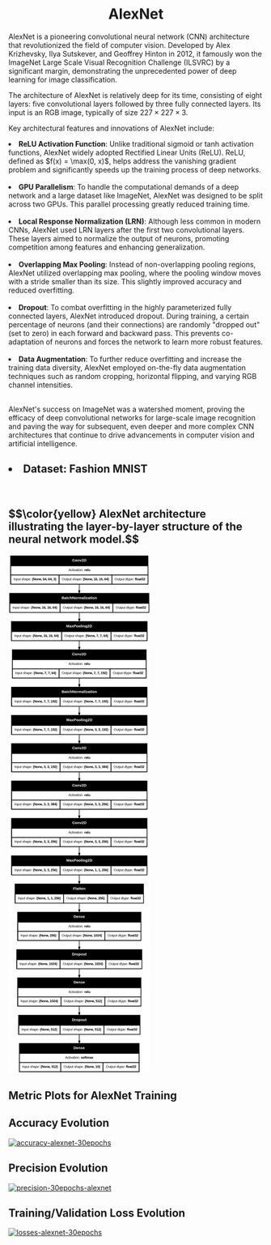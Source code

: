 <center><h1> AlexNet </h1></center>

AlexNet is a pioneering convolutional neural network (CNN) architecture that revolutionized the field of computer vision. Developed by Alex Krizhevsky, Ilya Sutskever, and Geoffrey Hinton in 2012, it famously won the ImageNet Large Scale Visual Recognition Challenge (ILSVRC) by a significant margin, demonstrating the unprecedented power of deep learning for image classification.

The architecture of AlexNet is relatively deep for its time, consisting of eight layers: five convolutional layers followed by three fully connected layers. Its input is an RGB image, typically of size $227 \times 227 \times 3$.

Key architectural features and innovations of AlexNet include:


<li><b>ReLU Activation Function</b>: Unlike traditional sigmoid or tanh activation functions, AlexNet widely adopted Rectified Linear Units (ReLU). ReLU, defined as $f(x) = \max(0, x)$, helps address the vanishing gradient problem and significantly speeds up the training process of deep networks.</li><br>

<li><b>GPU Parallelism</b>: To handle the computational demands of a deep network and a large dataset like ImageNet, AlexNet was designed to be split across two GPUs. This parallel processing greatly reduced training time.</li><br>

<li><b>Local Response Normalization (LRN)</b>: Although less common in modern CNNs, AlexNet used LRN layers after the first two convolutional layers. These layers aimed to normalize the output of neurons, promoting competition among features and enhancing generalization.</li><br>

<li><b>Overlapping Max Pooling</b>: Instead of non-overlapping pooling regions, AlexNet utilized overlapping max pooling, where the pooling window moves with a stride smaller than its size. This slightly improved accuracy and reduced overfitting.</li><br>

<li><b>Dropout</b>: To combat overfitting in the highly parameterized fully connected layers, AlexNet introduced dropout. During training, a certain percentage of neurons (and their connections) are randomly "dropped out" (set to zero) in each forward and backward pass. This prevents co-adaptation of neurons and forces the network to learn more robust features.</li><br>

<li><b>Data Augmentation</b>: To further reduce overfitting and increase the training data diversity, AlexNet employed on-the-fly data augmentation techniques such as random cropping, horizontal flipping, and varying RGB channel intensities.</li><br>

AlexNet's success on ImageNet was a watershed moment, proving the efficacy of deep convolutional networks for large-scale image recognition and paving the way for subsequent, even deeper and more complex CNN architectures that continue to drive advancements in computer vision and artificial intelligence.

<h2><li> Dataset: Fashion MNIST </li></h2>
<br>
<h2> $$\color{yellow} AlexNet architecture illustrating the layer-by-layer structure of the neural network model.$$ </h2>
<img src='./plot_model_alexnet.png' border='0' alt='plot-model-alexnet'/>
    
<h2> Metric Plots for AlexNet Training </h2>
<!--head>
    <meta charset="UTF-8">
    <meta name="viewport" content="width=device-width, initial-scale=1.0">
    <title> Accuracy Evolution </title>
    <style>
        .scaled-image {
            transform: scale(0.7); /* Scale factor of 1.5 */
            /* Optional: Set the transform origin if needed */
            transform-origin: top left; 
        }
    </style>
</head-->
<body>   
     <h2> Accuracy Evolution </h2>
     <a href='https://postimages.org/' target='_blank'>
     <img src='https://i.postimg.cc/3NRBHJTG/accuracy-alexnet-30epochs.png' border='0' alt='accuracy-alexnet-30epochs'/></a>

<h2> Precision Evolution </h2>
<a href='https://postimages.org/' target='_blank'><img src='https://i.postimg.cc/6QBssvS5/precision-30epochs-alexnet.png' border='0' alt='precision-30epochs-alexnet'/></a>
<br>

<h2> Training/Validation Loss Evolution </h2>
<a href='https://postimages.org/' target='_blank'>
     <img src='https://i.postimg.cc/cJ0fS47J/losses-alexnet-30epochs.png'\ 
          border='0'\ 
          alt='losses-alexnet-30epochs'/>
</a>
</body>
